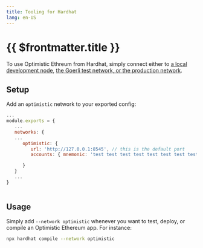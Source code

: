 ```yaml
---
title: Tooling for Hardhat
lang: en-US
---
```


# {{ $frontmatter.title }}

To use Optimistic Ethreum from Hardhat, simply connect either to 
[a local development node](dev-node.html), [the Goerli test network, or the
production network](http://localhost:8080/docs/infra/networks.html).

## Setup 

Add an `optimistic` network to your exported config:

```javascript
...
module.exports = {
   ...
   networks: {
   ...
      optimistic: {
         url: 'http://127.0.0.1:8545', // this is the default port
         accounts: { mnemonic: 'test test test test test test test test test test test junk' }

      }
   }
   ...
}
      
   ```

## Usage

Simply add `--network optimistic` whenever you want to test, deploy, or compile an Optimistic Ethereum app.
For instance:

```sh
npx hardhat compile --network optimistic
```
